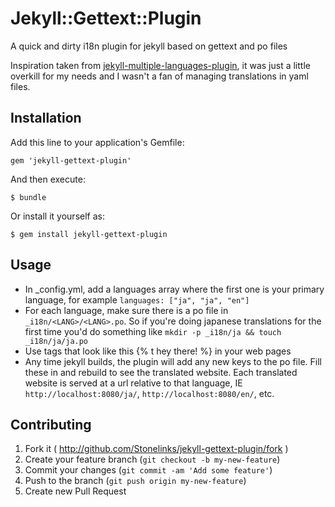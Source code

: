 # Jekyll::Gettext::Plugin

A quick and dirty i18n plugin for jekyll based on gettext and po files  

Inspiration taken from [jekyll-multiple-languages-plugin](https://github.com/screeninteraction/jekyll-multiple-languages-plugin), it was just a little overkill for my needs and I wasn't a fan of managing translations in yaml files.

## Installation

Add this line to your application's Gemfile:

    gem 'jekyll-gettext-plugin'

And then execute:

    $ bundle

Or install it yourself as:

    $ gem install jekyll-gettext-plugin

## Usage

- In _config.yml, add a languages array where the first one is your primary language, for example `languages: ["ja", "ja", "en"]`
- For each language, make sure there is a po file in `_i18n/<LANG>/<LANG>.po`. So if you're doing japanese translations for the first time you'd do something like `mkdir -p _i18n/ja && touch _i18n/ja/ja.po`
- Use tags that look like this {% t hey there! %} in your web pages
- Any time jekyll builds, the plugin will add any new keys to the po file. Fill these in and rebuild to see the translated website. Each translated website is served at a url relative to that language, IE `http://localhost:8080/ja/`, `http://localhost:8080/en/`, etc.

## Contributing

1. Fork it ( http://github.com/Stonelinks/jekyll-gettext-plugin/fork )
2. Create your feature branch (`git checkout -b my-new-feature`)
3. Commit your changes (`git commit -am 'Add some feature'`)
4. Push to the branch (`git push origin my-new-feature`)
5. Create new Pull Request
